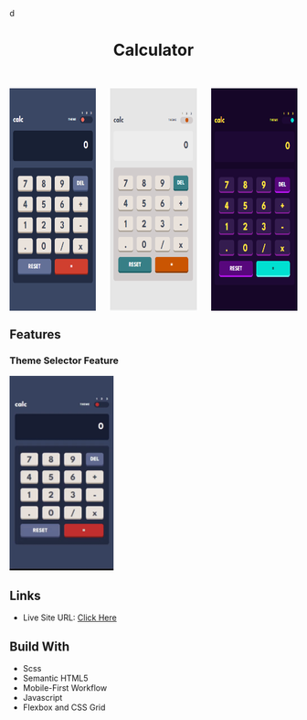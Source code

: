 d<h1 align="center"> Calculator </h1>
<br>

<div style="display: flex;
justify-content: space-between ">
    <img src="design/theme1_mobile.png" width="30%" height = 389px>
    <img src="design/theme2_mobile.png" width="30%" height = 389px>
    <img src="design/theme3_mobile.png" width="30%" height = 389px>
</div>

## Features

### Theme Selector Feature

<img src = "design/themeSelectorFeature.gif" height = 340px>

## Links

- Live Site URL: [Click Here](https://calculator-tan-phi.vercel.app/)

## Build With

- Scss
- Semantic HTML5
- Mobile-First Workflow
- Javascript
- Flexbox and CSS Grid
